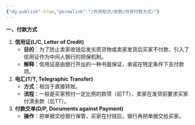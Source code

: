 ```yaml
---
{"dg-publish":true,"permalink":"/外贸知识/收款/外贸付款方式/"}
---
```


**一、付款方式**

1. **信用证(L/C, Letter of Credit)**
    - **目的**：为了防止卖家收钱后发劣质货物或卖家发货后买家不付款，引入了信用证作为中间人银行的担保机制。
    - **解释**：信用证是由银行开出的一种书面保证，承诺在特定条件下支付款项。
2. **电汇(T/T, Telegraphic Transfer)**
    - **方式**：相当于直接转账。
    - **流程**：一般是买家预付一定比例的款项（前TT），卖家在发货前要求买家付清余款（后TT）。
3. **付款交单(D/P, Documents against Payment)**
    - **操作**：把单据交给银行保管，买家在付钱后，银行再把单据交给买家。